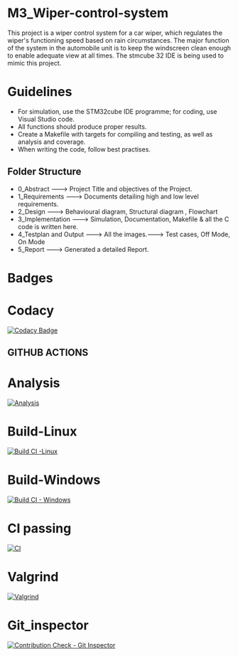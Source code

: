 # M3_Wiper-control-system
This project is a wiper control system for a car wiper, which regulates the wiper's functioning speed based on rain circumstances. The major function of the system in the automobile unit is to keep the windscreen clean enough to enable adequate view at all times.
The stmcube 32 IDE is being used to mimic this project.
# Guidelines
* For simulation, use the STM32cube IDE programme; for coding, use Visual Studio code.
* All functions should produce proper results.
* Create a Makefile with targets for compiling and testing, as well as analysis and coverage.
* When writing the code, follow best practises.
## Folder Structure
* 0_Abstract ---> Project Title and objectives of the Project.
* 1_Requirements ---> Documents detailing high and low level requirements.
* 2_Design --->  Behavioural diagram, Structural diagram , Flowchart
* 3_Implementation ---> Simulation, Documentation, Makefile & all the C code is written here.
* 4_Testplan and Output ---> All the images.---> Test cases,  Off Mode, On Mode
* 5_Report ---> Generated a detailed Report.
# Badges
# Codacy 
[![Codacy Badge](https://app.codacy.com/project/badge/Grade/d5edc85dac7e492c9126bc5e33de4674)](https://www.codacy.com/gh/vaitheeshkumar/M3_Wiper-control-system/dashboard?utm_source=github.com&amp;utm_medium=referral&amp;utm_content=vaitheeshkumar/M3_Wiper-control-system&amp;utm_campaign=Badge_Grade)

## GITHUB ACTIONS
# Analysis
[![Analysis](https://github.com/vaitheeshkumar/M3_Wiper-control-system/actions/workflows/Analysis.yml/badge.svg)](https://github.com/vaitheeshkumar/M3_Wiper-control-system/actions/workflows/Analysis.yml)
# Build-Linux
[![Build CI -Linux](https://github.com/vaitheeshkumar/M3_Wiper-control-system/actions/workflows/Bulid_Linux.yml/badge.svg)](https://github.com/vaitheeshkumar/M3_Wiper-control-system/actions/workflows/Bulid_Linux.yml)
# Build-Windows
[![Build CI - Windows](https://github.com/vaitheeshkumar/M3_Wiper-control-system/actions/workflows/Build_Windows.yml/badge.svg)](https://github.com/vaitheeshkumar/M3_Wiper-control-system/actions/workflows/Build_Windows.yml)
# CI passing
[![CI](https://github.com/vaitheeshkumar/M3_Wiper-control-system/actions/workflows/CI.yml/badge.svg)](https://github.com/vaitheeshkumar/M3_Wiper-control-system/actions/workflows/CI.yml)
# Valgrind
[![Valgrind](https://github.com/vaitheeshkumar/M3_Wiper-control-system/actions/workflows/Valgrind.yml/badge.svg)](https://github.com/vaitheeshkumar/M3_Wiper-control-system/actions/workflows/Valgrind.yml)
# Git_inspector
[![Contribution Check - Git Inspector](https://github.com/vaitheeshkumar/M3_Wiper-control-system/actions/workflows/git_inspector.yml/badge.svg)](https://github.com/vaitheeshkumar/M3_Wiper-control-system/actions/workflows/git_inspector.yml)

